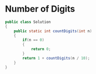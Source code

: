 # Number of Digits

```Java
public class Solution 
{
    public static int countDigits(int n)
    {
        if(n == 0)
        {
            return 0;
        }
        return 1 + countDigits(n / 10);
    }
}
```
